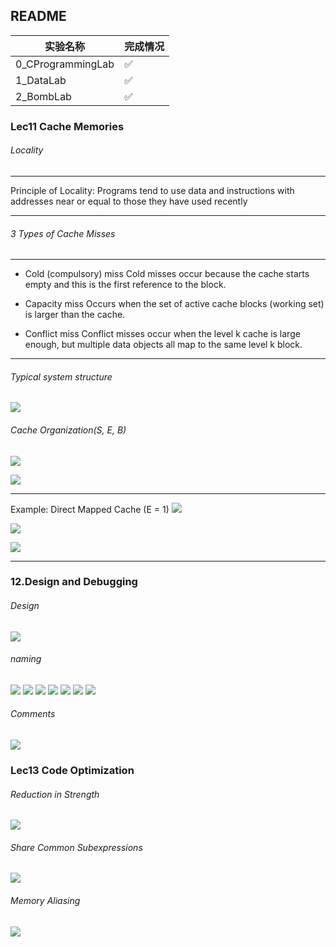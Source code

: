 ## README

|实验名称|完成情况|
|-|-|
|0_CProgrammingLab|✅|
|1_DataLab|✅|
|2_BombLab|✅|



### Lec11 Cache Memories
###### Locality

---

Principle of Locality: Programs tend to use data and instructions with addresses near or equal to those they have used recently

---

###### 3 Types of Cache Misses
---

* Cold (compulsory) miss
Cold misses occur because the cache starts empty and this is the first reference to the block.

* Capacity miss
Occurs when the set of active cache blocks (working set) is larger than the cache.

* Conflict miss
Conflict misses occur when the level k cache is large enough, but multiple data objects all map to the same level k block.

---

###### Typical system structure
![](./Images/1.png)


###### Cache Organization(S, E, B)
![](./Images/2.png)

![](./Images/3.png)

---

Example: Direct Mapped Cache (E = 1)
![](./Images/4.png)

![](./Images/5.png)

![](./Images/6.png)

---


### 12.Design and Debugging
###### Design

![](./Images/7.png)


###### naming 
![](./Images/8.png)
![](./Images/9.png)
![](./Images/10.png)
![](./Images/11.png)
![](./Images/12.png)
![](./Images/13.png)
![](./Images/14.png)

###### Comments
![](./Images/15.png)

### Lec13 Code Optimization

###### Reduction in Strength
![](./Images/17.png)

###### Share Common Subexpressions

![](./Images/18.png)

###### Memory Aliasing
![](./Images/19.png)

###### 

